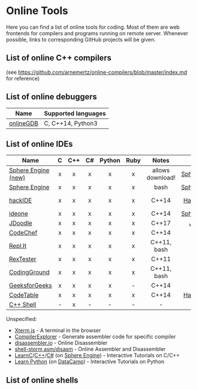 # Online Tools

Here you can find a list of online tools for coding. Most of them are web frontends for compilers and programs running on remote server. Whenever possible, links to corresponding GitHub projects will be given. 

## List of online C++ compilers
(see https://github.com/arnemertz/online-compilers/blob/master/index.md for reference)

## List of online debuggers
| Name | Supported languages |
|------|---------------------|
| [onlineGDB](https://www.onlinegdb.com)| C, C++14, Python3 |

## List of online IDEs

| Name | C | C++ | C# | Python | Ruby | Notes | API | Terminal | GitHub |
|------|:-:|:---:|:--:|:------:|:----:|:-----:|:---:|:--------:|:------:|
| [Sphere Engine (new)](https://ide.sphere-engine.com)|x|x|x|x|x|allows download!|[SphereEngine](https://developer.sphere-engine.com/api/compilers)|x|[src](https://github.com/sphere-engine)|
| [Sphere Engine](https://sphere-engine.com/demo/1-online-compiler)|x|x|x|x|x|bash|[SphereEngine](https://developer.sphere-engine.com/api/compilers)|-|-|
| [hackIDE](http://hackide.herokuapp.com)|x|x|x|x|x|C++14|[HackerEarth](https://www.hackerearth.com/docs/api/developers/code/v3/)|-|[src](https://github.com/sahildua2305/hackIDE) / [zip](https://github.com/sahildua2305/hackIDE/archive/master.zip) |
| [ideone](https://ideone.com)|x|x|x|x|x|C++14|[SphereEngine](https://developer.sphere-engine.com/api/compilers)|-|-|
| [JDoodle](https://www.jdoodle.com)|x|x|x|x|x|C++17|[JDoodle](https://www.jdoodle.com/compiler-api)|-|-|
| [CodeChef](https://www.codechef.com/ide)|x|x|x|x|x|C++14|-|-|-|
| [Repl.It](https://repl.it)|x|x|x|x|x|C++11, bash|-|x|-|
| [RexTester](http://rextester.com)|x|x|x|x|x|C++11|POST|-|-|
| [CodingGround](https://www.tutorialspoint.com/codingground.htm)|x|x|x|x|x|C++11, bash|-|-|-|
| [GeeksforGeeks](https://ide.geeksforgeeks.org)|x|x|x|x|-|C++14|-|-|-|
| [CodeTable](https://code.hackerearth.com)|x|x|x|x|x|C++14|[HackerEarth](https://www.hackerearth.com/docs/api/developers/code/v3/)|-|-|
| [C++ Shell](http://cpp.sh)|-|x|-|-|-|-|-|-|-|

Unspecified:
* [Xterm.js](https://github.com/xtermjs/xterm.js) - A terminal in the browser
* [CompilerExplorer](https://godbolt.org) - Generate assembler code for specific compiler
* [disassembler.io](http://disassembler.io) - Online Disassembler
* [shell-storm asm/disasm](http://shell-storm.org/online/Online-Assembler-and-Disassembler/) - Online Assembler and Disassembler
* [LearnC](https://www.learn-c.org)/[C++](https://www.learn-cpp.org)/[C#](https://www.learncs.org) (on [Sphere Engine](https://sphere-engine.com)) - Interactive Tutorials on C/C++
* [Learn Python](https://www.learnpython.org) (on [DataCamp](https://www.datacamp.com)) - Interactive Tutorials on Python

## List of online shells

<to be added...>
